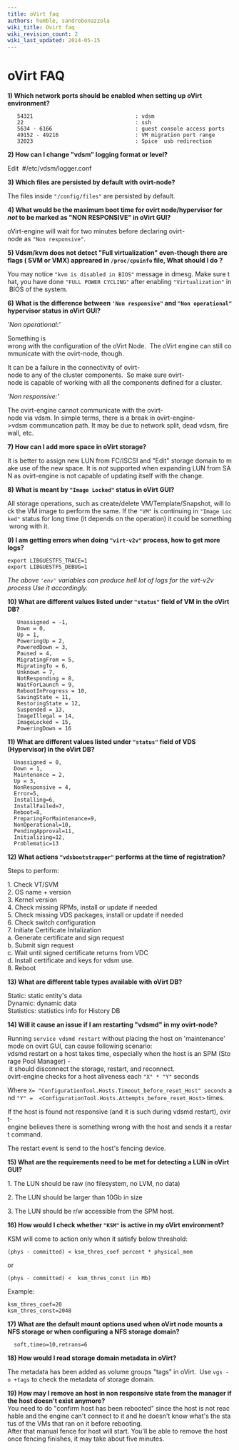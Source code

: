 ```yaml
---
title: oVirt faq
authors: humble, sandrobonazzola
wiki_title: Ovirt faq
wiki_revision_count: 2
wiki_last_updated: 2014-05-15
---
```


<!-- TODO: Content review -->

# oVirt FAQ

**1) Which network ports should be enabled when setting up oVirt environment?**

       54321                                : vdsm
       22                                   : ssh
       5634 - 6166                          : guest console access ports
       49152 - 49216                        : VM migration port range
       32023                                : Spice  usb redirection

**2) How can I change "vdsm" logging format or level?**

Edit  #/etc/vdsm/logger.conf 

**3) Which files are persisted by default with ovirt-node?**

The files inside `"/config/files"` are persisted by default.

**4) What would be the maximum boot time for ovirt node/hypervisor for *not* to be marked as "NON RESPONSIVE" in oVirt GUI?**

oVirt-engine will wait for two minutes before declaring ovirt-node as `"Non responsive"`.

**5) Vdsm/kvm does not detect "Full virtualization" even-though there are flags ( SVM or VMX) appreared in `/proc/cpuinfo` file, What should I do ?**

You may notice `"kvm is disabled in BIOS"` message in dmesg. Make sure that, you have done `"FULL POWER CYCLING"` after enabling `"Virtualization"` in BIOS of the system.

**6) What is the difference between `'Non responsive"` and `"Non operational"` hypervisor status in oVirt GUI?**

*'Non operational:'*

Something is wrong with the configuration of the oVirt Node.  The oVirt engine can still communicate with the ovirt-node, though.

It can be a failure in the connectivity of ovirt-node to any of the cluster components.  So make sure ovirt-node is capable of working with all the components defined for a cluster.

*'Non responsive:'*

The ovirt-engine cannot communicate with the ovirt-node via vdsm. In simple terms, there is a break in ovirt-engine->vdsm communcation path. It may be due to network split, dead vdsm, firewall, etc.

**7) How can I add more space in oVirt storage?**

It is better to assign new LUN from FC/ISCSI and "Edit" storage domain to make use of the new space. It is *not* supported when expanding LUN from SAN as ovirt-engine is not capable of updating itself with the change.

**8) What is meant by `"Image Locked"` status in oVirt GUI?**

All storage operations, such as create/delete VM/Template/Snapshot, will lock the VM image to perform the same. If the `"VM"` is continuing in `"Image Locked"` status for long time (it depends on the operation) it could be something wrong with it.

**9) I am getting errors when doing `"virt-v2v"` process, how to get more logs?**

	export LIBGUESTFS_TRACE=1
	export LIBGUESTFS_DEBUG=1

*The above `'env'` variables can produce hell lot of logs for the virt-v2v process Use it accordingly.*

**10) What are different values listed under `"status"` field of VM in the oVirt DB?**

       Unassigned = -1,
       Down = 0,
       Up = 1,
       PoweringUp = 2,
       PoweredDown = 3,
       Paused = 4,
       MigratingFrom = 5,
       MigratingTo = 6,
       Unknown = 7,
       NotResponding = 8,
       WaitForLaunch = 9,
       RebootInProgress = 10,
       SavingState = 11,
       RestoringState = 12,
       Suspended = 13,
       ImageIllegal = 14,
       ImageLocked = 15,
       PoweringDown = 16

**11) What are different values listed under `"status"` field of VDS (Hypervisor) in the oVirt DB?**

      Unassigned = 0,
      Down = 1,
      Maintenance = 2,
      Up = 3,
      NonResponsive = 4,
      Error=5,
      Installing=6,
      InstallFailed=7,
      Reboot=8,
      PreparingForMaintenance=9,
      NonOperational=10,
      PendingApproval=11,
      Initializing=12,
      Problematic=13

**12) What actions `"vdsbootstrapper"` performs at the time of registration?**

Steps to perform:

1. Check VT/SVM<br>
2. OS name + version<br>
3. Kernel version<br>
4. Check missing RPMs, install or update if needed<br>
5. Check missing VDS packages, install or update if needed<br>
6. Check switch configuration<br>
7. Initiate Certificate Initalization<br>
  a. Generate certificate and sign request<br>
  b. Submit sign request<br>
  c. Wait until signed certificate returns from VDC<br>
  d. Install certificate and keys for vdsm use.<br>
8. Reboot

**13) What are different table types available with oVirt DB?**

Static: static entity's data<br>
Dynamic: dynamic data<br>
Statistics: statistics info for History DB

**14) Will it cause an issue if I am restarting "vdsmd" in my ovirt-node?**

Running `service vdsmd restart` without placing the host on 'maintenance' mode on ovirt GUI, can cause following scenario:<br>
vdsmd restart on a host takes time, especially when the host is an SPM (Storage Pool Manager) - it should disconnect the storage, restart, and reconnect.<br>
ovirt-engine checks for a host aliveness each `"X" * "Y"` seconds 

Where `X= "ConfigurationTool.Hosts.Timeout_before_reset_Host" seconds` and `"Y" =  <ConfigurationTool.Hosts.Attempts_before_reset_Host>` times.

If the host is found not responsive (and it is such during vdsmd restart), ovirt-engine believes there is something wrong with the host and sends it a restart command.

The restart event is send to the host's fencing device.

**15) What are the requirements need to be met for detecting a LUN in oVirt GUI?**

1. The LUN should be raw (no filesystem, no LVM, no data)

2. The LUN should be larger than 10Gb in size

3. The LUN should be r/w accessible from the SPM host.

**16) How would I check whether `"KSM"` is active in my oVirt environment?**

KSM will come to action only when it satisfy below threshold:

	(phys - committed) < ksm_thres_coef percent * physical_mem

or

	(phys - committed) <  ksm_thres_const (in Mb)

Example:

	ksm_thres_coef=20
	ksm_thres_const=2048

**17) What are the default mount options used when oVirt node mounts a NFS storage or when configuring a NFS storage domain?**

      soft,timeo=10,retrans=6

**18) How would I read storage domain metadata in oVirt?**

The metadata has been added as volume groups "tags" in oVirt.  Use `vgs -o +tags` to check the metadata of storage domain.

**19) How may I remove an host in non responsive state from the manager if the host doesn't exist anymore?**
      You need to do "confirm host has been rebooted" since the host is not reachable and the engine can't connect to it and he doesn't know what's the status of the VMs that ran on it before rebooting. After that manual fence for host will start. You'll be able to remove the host once fencing finishes, it may take about five minutes.
